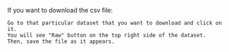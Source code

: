 
If you want to download the csv file:

    Go to that particular dataset that you want to download and click on it.
    You will see "Raw" button on the top right side of the dataset.
    Then, save the file as it appears. 
